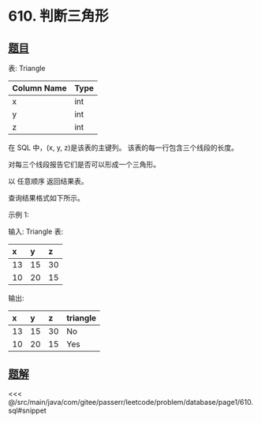 # 610. 判断三角形
## [题目](https://leetcode.cn/problems/triangle-judgement/)

表: Triangle

| Column Name | Type |
|:------------|:-----|
| x           | int  |
| y           | int  |
| z           | int  |

在 SQL 中，(x, y, z)是该表的主键列。
该表的每一行包含三个线段的长度。


对每三个线段报告它们是否可以形成一个三角形。

以 任意顺序 返回结果表。

查询结果格式如下所示。



示例 1:

输入:
Triangle 表:

| x   | y   | z   |
|:----|:----|:----|
| 13  | 15  | 30  |
| 10  | 20  | 15  |

输出:

| x   | y   | z   | triangle |
|:----|:----|:----|:---------|
| 13  | 15  | 30  | No       |
| 10  | 20  | 15  | Yes      |


## [题解](https://github.com/PasseRR/JavaLeetCode/blob/master/src/main/java/com/gitee/passerr/leetcode/problem/database/page1/610.sql)

<<< @/src/main/java/com/gitee/passerr/leetcode/problem/database/page1/610.sql#snippet
